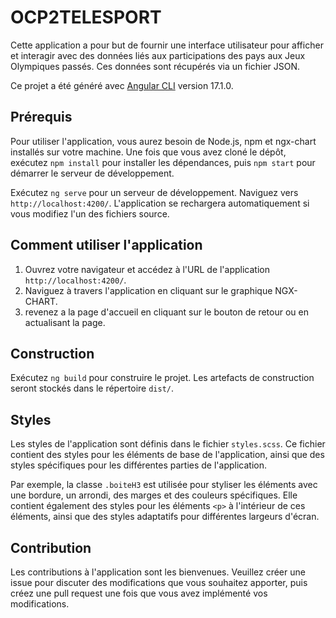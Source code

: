 # OCP2TELESPORT
Cette application a pour but de fournir une interface utilisateur pour afficher et interagir avec des données liés aux participations des pays aux Jeux Olympiques passés. Ces données sont récupérés via un fichier JSON.

Ce projet a été généré avec [Angular CLI](https://github.com/angular/angular-cli) version 17.1.0.

## Prérequis
Pour utiliser l'application, vous aurez besoin de Node.js, npm et ngx-chart installés sur votre machine. Une fois que vous avez cloné le dépôt, exécutez `npm install` pour installer les dépendances, puis `npm start` pour démarrer le serveur de développement.

Exécutez `ng serve` pour un serveur de développement. Naviguez vers `http://localhost:4200/`. L'application se rechargera automatiquement si vous modifiez l'un des fichiers source.

## Comment utiliser l'application
1. Ouvrez votre navigateur et accédez à l'URL de l'application `http://localhost:4200/`.
2. Naviguez à travers l'application en cliquant sur le graphique NGX-CHART.
3. revenez a la page d'accueil en cliquant sur le bouton de retour ou en actualisant la page.

## Construction
Exécutez `ng build` pour construire le projet. Les artefacts de construction seront stockés dans le répertoire `dist/`.

## Styles

Les styles de l'application sont définis dans le fichier `styles.scss`. Ce fichier contient des styles pour les éléments de base de l'application, ainsi que des styles spécifiques pour les différentes parties de l'application.

Par exemple, la classe `.boiteH3` est utilisée pour styliser les éléments avec une bordure, un arrondi, des marges et des couleurs spécifiques. Elle contient également des styles pour les éléments `<p>` à l'intérieur de ces éléments, ainsi que des styles adaptatifs pour différentes largeurs d'écran.

## Contribution
Les contributions à l'application sont les bienvenues. Veuillez créer une issue pour discuter des modifications que vous souhaitez apporter, puis créez une pull request une fois que vous avez implémenté vos modifications.